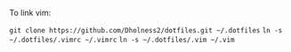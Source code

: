 To link vim:

`git clone https://github.com/Dholness2/dotfiles.git ~/.dotfiles`
`ln -s ~/.dotfiles/.vimrc ~/.vimrc`
`ln -s ~/.dotfiles/.vim ~/.vim`
